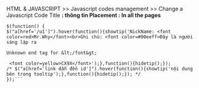 HTML & JAVASCRIPT >> Javascript codes management >> Change a Javascript Code
Title **: thông tin
Placement : In all the pages**

```
$(function() {
$("a[href='/u1']").hover(function(){showtip('NickName: <font color=red>Mr.Why</font><br>Ghi chú: <font color=#00eeff>Đây là người sáng lập ra

Unknown end tag for &lt;/font&gt;

 <font color=yellow>CX9X</font>');},function(){hidetip();});
/* $("a[href='link dẫn đến id']").hover(function(){showtip('nội dung bên trong tooltip');},function(){hidetip();}); */
});```